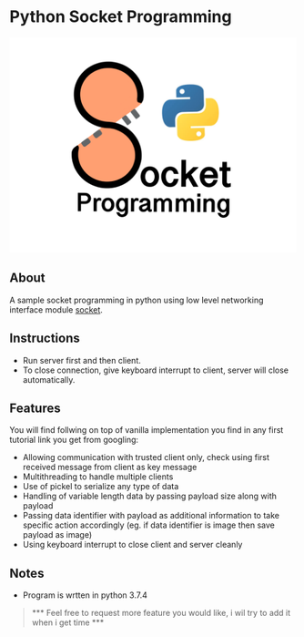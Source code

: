 # Python Socket Programming
<p align="center">
<img src="./client_data/sample_image.png" alt="drawing" width="512"/>
</p>

## About
A sample socket programming in python using low level networking interface module [socket](https://docs.python.org/3.3/library/socket.html). 

## Instructions
* Run server first and then client.
* To close connection, give keyboard interrupt to client, server will close automatically.

## Features
You will find follwing on top of vanilla implementation you find in any first tutorial link you get from googling:
* Allowing communication with trusted client only, check using first received message from client as key message
* Multithreading to handle multiple clients
* Use of pickel to serialize any type of data 
* Handling of variable length data by passing payload size along with payload
* Passing data identifier with payload as additional information to take specific action accordingly (eg. if data identifier is image then save payload as image)
* Using keyboard interrupt to close client and server cleanly

## Notes
* Program is wrtten in python 3.7.4


> *** Feel free to request more feature you would like, i wil try to add it when i get time ***

